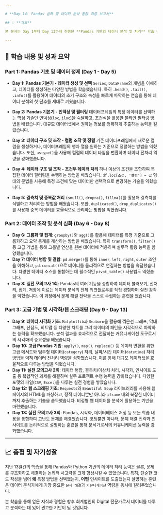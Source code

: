 ```yaml
---

# **Day 14: Pandas 심화 및 데이터 분석 통합 최종 보고서**

## 💡 **개요**

본 문서는 Day 1부터 Day 13까지 진행된 **Pandas 기반의 데이터 분석 및 처리** 학습 내용을 종합한 최종 보고서입니다. 데이터 분석의 A부터 Z까지, 즉 데이터 불러오기, 전처리, 조작, 시각화, 웹 스크래핑, 그리고 실제 비즈니스 문제 해결까지의 모든 과정을 총망라합니다. 이를 통해 회계법인 입사시 Digital 역량의 증명을 위한 GitHub 포트폴리오의 학습 증빙 자료로 활용하고자 합니다.

---
```


## 🚀 **학습 내용 및 성과 요약**

### **Part 1: Pandas 기초 및 데이터 정제 (Day 1 - Day 5)**

* **Day 1: Pandas 기본기 - 데이터 생성 및 선택**
    `Series`, `DataFrame`의 개념을 이해하고, 데이터를 생성하는 다양한 방법을 학습했습니다. 특히 `.head()`, `.tail()`, `.info()`를 활용하여 데이터의 초기 구조와 속성을 빠르게 파악하는 연습을 통해 데이터 분석의 첫 단추를 제대로 끼웠습니다.

* **Day 2: Pandas 기본기 - 인덱싱 및 필터링**
    데이터프레임의 특정 데이터를 선택하는 핵심 기술인 인덱싱(`loc`, `iloc`)을 숙달하고, 조건식을 활용한 불리언 필터링 방법을 배웠습니다. 대규모 데이터셋에서 원하는 정보를 정확하게 추출하는 능력을 길렀습니다.

* **Day 3: 데이터 구조 및 조작 - 컬럼 조작 및 정렬**
    기존 데이터프레임에서 새로운 컬럼을 생성하거나, 데이터프레임의 행과 열을 원하는 기준으로 정렬하는 방법을 익혔습니다. 또한, `astype()`을 사용해 컬럼의 데이터 타입을 변환하며 데이터 전처리 역량을 강화했습니다.

* **Day 4: 데이터 구조 및 조작 - 조건부 데이터 처리**
    하나 이상의 조건을 조합하여 복잡한 데이터 필터링을 수행하는 방법을 배웠습니다. `df.loc[조건, '컬럼'] = 값` 형태의 문법을 사용해 특정 조건에 맞는 데이터만 선택적으로 변경하는 기술을 익혔습니다.

* **Day 5: 결측치 및 중복값 처리**
    `isnull()`, `dropna()`, `fillna()`를 활용해 결측치를 식별하고 처리하는 방법을 배웠습니다. 또한, `duplicated()`, `drop_duplicates()`를 사용해 중복 데이터를 효율적으로 관리하는 방법을 익혔습니다.

### **Part 2: 데이터 조작 및 분석 심화 (Day 6 - Day 8)**

* **Day 6: 그룹화 및 집계**: `groupby()`와 `agg()`를 활용해 데이터를 특정 기준으로 그룹화하고 요약 통계를 계산하는 방법을 배웠습니다. 특히 `transform()`, `filter()` 등 고급 기법을 통해 그룹별 연산을 원본 데이터에 적용하며 실무적 활용 능력을 함양했습니다.
* **Day 7: 데이터 병합 및 결합**: `pd.merge()`를 통해 `inner`, `left`, `right`, `outer` 조인을 이해하고, `pd.concat()`으로 데이터를 물리적으로 연결하는 방법을 숙달했습니다. 다양한 데이터 소스를 통합하는 데 필수적인 `pivot_table()` 사용법도 익혔습니다.
* **Day 8: 실전 모의고사 1회**: Pandas의 여러 기능을 종합하여 데이터 불러오기, 전처리, 집계, 저장에 이르는 데이터 분석의 전체 워크플로우를 직접 경험하며 실전 감각을 익혔습니다. 이 과정에서 문제 해결 전략을 스스로 수립하는 훈련을 했습니다.

### **Part 3: 고급 기법 및 시각화/웹 스크래핑 (Day 9 - Day 13)**

* **Day 9: 데이터 시각화 기초**: `Matplotlib`과 `Seaborn`을 활용해 꺾은선 그래프, 막대 그래프, 산점도, 히트맵 등 다양한 차트를 그려 데이터의 패턴을 시각적으로 파악하는 능력을 확보했습니다. 분석 결과를 효과적으로 전달하는 커뮤니케이션 도구로서의 시각화의 중요성을 배웠습니다.
* **Day 10: 고급 Pandas 기법**: `apply()`, `map()`, `replace()` 등 데이터 변환을 위한 고급 메서드와 범주형 데이터(`category`) 처리, 날짜/시간 데이터(`datetime`) 처리 방법을 익혀 데이터 전처리 역량을 심화했습니다. 이를 통해 대규모 데이터셋을 효율적으로 다루는 방법을 익혔습니다.
* **Day 11: 실전 모의고사 2회**: 데이터 병합, 결측치/이상치 처리, 시각화, 인사이트 도출 등 복합적인 과제를 해결하며 실무 프로젝트 수행 능력을 강화했습니다. 다양한 포맷의 파일(`CSV`, `Excel`)을 다루는 실전 경험을 쌓았습니다.
* **Day 12: 웹 스크래핑 기초**: `Requests`와 `Beautiful Soup` 라이브러리를 사용해 웹페이지의 HTML을 파싱하고, 정적 데이터뿐만 아니라 `iframe` 내의 복잡한 데이터까지 추출하는 기술을 습득했습니다. 비정형 웹 데이터를 분석에 활용하는 기반을 마련했습니다.
* **Day 13: 실전 모의고사 3회**: Pandas, 시각화, 데이터베이스 저장 등 모든 학습 내용을 통합하여 고난도 문제를 해결했습니다. 코딩뿐만 아니라, 문제 해결 전략과 인사이트를 논리적으로 설명하는 훈련을 통해 분석가로서의 커뮤니케이션 능력을 강화했습니다.

---

## 📈 **총평 및 자기성찰**

지난 13일간의 학습을 통해 Pandas와 Python 기반의 데이터 처리 능력은 물론, 문제를 구조화하고 해결하는 논리적 사고력을 크게 향상시킬 수 있었습니다. 특히, 단순한 코드 작성을 넘어 **왜** 특정 방법을 선택했는지, **어떤** 인사이트를 도출했는지 설명하는 훈련은 데이터 분석가에게 가장 중요한 `문제 해결`과 `커뮤니케이션` 역량을 동시에 길러주었습니다.

본 학습을 통해 얻은 지식과 경험은 향후 회계법인의 Digital 전문가로서 데이터를 다루고 분석하는 데 있어 견고한 기반이 될 것입니다.
